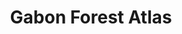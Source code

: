 ---
title: 'Gabon Forest Atlas'
slug: 'gabon-forest-atlas'
thumbnail: '/assets/images/gallery/'
published: true
categories: [gallery]
description: 'View an interactive map with land-use data for Gabon.'
href: 'http://gab.forest-atlas.org'
href_target: '_blank'
href_text: 'Launch App'
href_class: 'btn green medium mobile-friendly'
source: 'World Resources Institute and Ministry of the Forest, Environment, and Protection of Natural Resources of Gabon'
filters: 'africa, data, global-forest-watch, maps, mining, map-builder'
---